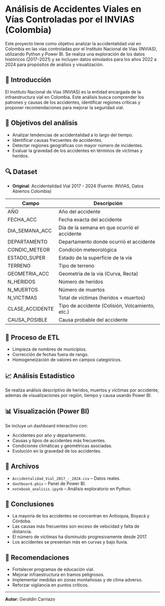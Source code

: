 # Análisis de Accidentes Viales en Vías Controladas por el INVIAS (Colombia)

Este proyecto tiene como objetivo analizar la accidentalidad vial en Colombia en las vías controladas por el Instituto Nacional de Vías (INVIAS), utilizando Python y Power BI. Se realiza una exploración de los datos históricos (2017–2021) y se incluyen datos simulados para los años 2022 a 2024 para propósitos de análisis y visualización.

## 📌 Introducción

El Instituto Nacional de Vías (INVIAS) es la entidad encargada de la infraestructura vial en Colombia. Este análisis busca comprender los patrones y causas de los accidentes, identificar regiones críticas y proponer recomendaciones para mejorar la seguridad vial.

## 🎯 Objetivos del análisis

- Analizar tendencias de accidentalidad a lo largo del tiempo.
- Identificar causas frecuentes de accidentes.
- Detectar regiones geográficas con mayor número de incidentes.
- Evaluar la gravedad de los accidentes en términos de víctimas y heridos.

## 🔍 Dataset

- **Original**: Accidentalidad Vial 2017 -  2024 (Fuente: INVIAS, Datos Abiertos Colombia)

| Campo              | Descripción                                      |
|--------------------|--------------------------------------------------|
| AÑO                | Año del accidente                                |
| FECHA_ACC          | Fecha exacta del accidente                       |
| DIA_SEMANA_ACC     | Día de la semana en que ocurrió el accidente     |
| DEPARTAMENTO       | Departamento donde ocurrió el accidente          |
| CONDIC_METEOR      | Condición meteorológica                          |
| ESTADO_SUPER       | Estado de la superficie de la vía                |
| TERRENO            | Tipo de terreno                                  |
| GEOMETRIA_ACC      | Geometría de la vía (Curva, Recta)               |
| N_HERIDOS          | Número de heridos                                |
| N_MUERTOS          | Número de muertos                                |
| N_VICTIMAS         | Total de víctimas (heridos + muertos)            |
| CLASE_ACCIDENTE    | Tipo de accidente (Colisión, Volcamiento, etc.)  |
| CAUSA_POSIBLE      | Causa probable del accidente                     |

## 🧪 Proceso de ETL

- Limpieza de nombres de municipios.
- Corrección de fechas fuera de rango.
- Homogeneización de valores en campos categóricos.

## 📈 Análisis Estadístico

Se realiza análisis descriptivo de heridos, muertos y víctimas por accidente, además de visualizaciones por región, tiempo y causa usando Power BI.

## 📊 Visualización (Power BI)

Se incluye un dashboard interactivo con:
- Accidentes por año y departamento.
- Causas y tipos de accidentes más frecuentes.
- Condiciones climáticas y geométricas asociadas.
- Evolución en la gravedad de los accidentes.

## 📁 Archivos

- `Accidentalidad_Vial_2017_-_2024.csv` – Datos reales.
- `dashboard.pbix` – Panel de Power BI.
- `notebook_analisis.ipynb` – Análisis exploratorio en Python.

## 🧠 Conclusiones

- La mayoría de los accidentes se concentran en Antioquia, Boyacá y Córdoba.
- Las causas más frecuentes son exceso de velocidad y falta de distancia.
- El número de víctimas ha disminuido progresivamente desde 2017.
- Los accidentes se presentan más en curvas y bajo lluvia.

## 🚀 Recomendaciones

- Fortalecer programas de educación vial.
- Mejorar infraestructura en tramos peligrosos.
- Implementar medidas en zonas montañosas y de clima adverso.
- Reforzar vigilancia en puntos críticos.

---

**Autor:** Geraldin Carriazo  

